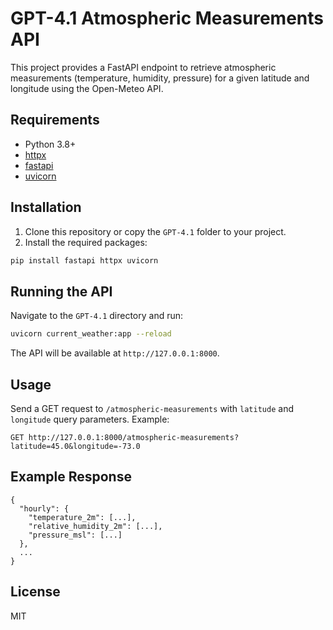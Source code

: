 # GPT-4.1 Atmospheric Measurements API

This project provides a FastAPI endpoint to retrieve atmospheric measurements (temperature, humidity, pressure) for a given latitude and longitude using the Open-Meteo API.

## Requirements
- Python 3.8+
- [httpx](https://www.python-httpx.org/)
- [fastapi](https://fastapi.tiangolo.com/)
- [uvicorn](https://www.uvicorn.org/)

## Installation
1. Clone this repository or copy the `GPT-4.1` folder to your project.
2. Install the required packages:

```bash
pip install fastapi httpx uvicorn
```

## Running the API
Navigate to the `GPT-4.1` directory and run:

```bash
uvicorn current_weather:app --reload
```

The API will be available at `http://127.0.0.1:8000`.

## Usage
Send a GET request to `/atmospheric-measurements` with `latitude` and `longitude` query parameters. Example:

```
GET http://127.0.0.1:8000/atmospheric-measurements?latitude=45.0&longitude=-73.0
```

## Example Response
```
{
  "hourly": {
    "temperature_2m": [...],
    "relative_humidity_2m": [...],
    "pressure_msl": [...]
  },
  ...
}
```

## License
MIT
